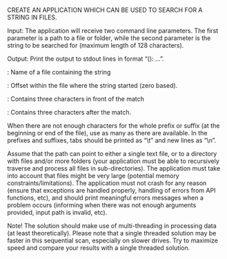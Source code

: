 
CREATE AN APPLICATION WHICH CAN BE USED TO SEARCH FOR A STRING IN FILES.

Input: The application will receive two command line parameters. The first parameter is a path to a file or folder, while the second parameter is the string to be searched for (maximum length of 128 characters).

Output: Print the output to stdout lines in format “<file>(<position>): <prefix>…<suffix>”.

<file>: Name of a file containing the string

<position>: Offset within the file where the string started (zero based).

<prefix>: Contains three characters in front of the match

<suffix>: Contains three characters after the match.

When there are not enough characters for the whole prefix or suffix (at the beginning or end of the file), use as many as there are available. In the prefixes and suffixes, tabs should be printed as “\t” and new lines as “\n”.

Assume that the path can point to either a single text file, or to a directory with files and/or more folders (your application must be able to recursively traverse and process all files in sub-directories). The application must take into account that files might be very large (potential memory constraints/limitations). The application must not crash for any reason (ensure that exceptions are handled properly, handling of errors from API functions, etc), and should print meaningful errors messages when a problem occurs (informing when there was not enough arguments provided, input path is invalid, etc).

Note! The solution should make use of multi-threading in processing data (at least theoretically). Please note that a single threaded solution may be faster in this sequential scan, especially on slower drives. Try to maximize speed and compare your results with a single threaded solution.
